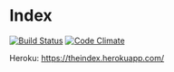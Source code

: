 # Index

[![Build 
Status](https://travis-ci.org/nygrenh/index.png?branch=master)](https://travis-ci.org/nygrenh/index)
[![Code 
Climate](https://codeclimate.com/github/nygrenh/index.png)](https://codeclimate.com/github/nygrenh/index)


Heroku: https://theindex.herokuapp.com/

